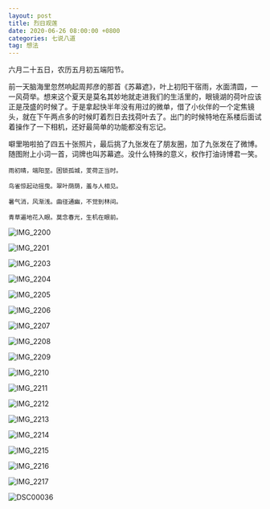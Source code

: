 ```yaml
---
layout: post
title: 烈日观莲
date: 2020-06-26 08:00:00 +0800
categories: 七说八道
tag: 想法
---
```


 

六月二十五日，农历五月初五端阳节。



前一天脑海里忽然响起周邦彦的那首《苏幕遮》，叶上初阳干宿雨，水面清圆，一一风荷举。想来这个夏天是莫名其妙地就走进我们的生活里的，眼镜湖的荷叶应该正是茂盛的时候了。于是拿起快半年没有用过的微单，借了小伙伴的一个定焦镜头，就在下午两点多的时候盯着烈日去找荷叶去了。出门的时候特地在系楼后面试着操作了一下相机，还好最简单的功能都没有忘记。



噼里啪啦拍了四五十张照片，最后挑了九张发在了朋友圈，加了九张发在了微博。随图附上小词一首，词牌也叫苏幕遮。没什么特殊的意义，权作打油诗博君一笑。



`雨初晴，端阳至。困锁孤城，芰荷正当时。`

`鸟雀惊起动摇曳。翠叶荫荫，羞与人相见。`

`暑气消，风渐浅。曲径通幽，不觉到林间。`

`青草遍地花入眼。莫念春光，生机在眼前。`



![IMG_2200](https://jcxs2014.oss-cn-shanghai.aliyuncs.com/20201002025445.JPG)

![IMG_2201](https://jcxs2014.oss-cn-shanghai.aliyuncs.com/20201002025501.JPG)

![IMG_2203](https://jcxs2014.oss-cn-shanghai.aliyuncs.com/20201002025511.JPG)

![IMG_2204](https://jcxs2014.oss-cn-shanghai.aliyuncs.com/20201002025521.JPG)

![IMG_2205](https://jcxs2014.oss-cn-shanghai.aliyuncs.com/20201002025531.JPG)

![IMG_2206](https://jcxs2014.oss-cn-shanghai.aliyuncs.com/20201002025542.JPG)

![IMG_2207](https://jcxs2014.oss-cn-shanghai.aliyuncs.com/20201002025552.JPG)

![IMG_2208](https://jcxs2014.oss-cn-shanghai.aliyuncs.com/20201002025604.JPG)

![IMG_2209](https://jcxs2014.oss-cn-shanghai.aliyuncs.com/20201002025615.JPG)

![IMG_2210](https://jcxs2014.oss-cn-shanghai.aliyuncs.com/20201002025626.JPG)

![IMG_2211](https://jcxs2014.oss-cn-shanghai.aliyuncs.com/20201002025639.JPG)

![IMG_2212](https://jcxs2014.oss-cn-shanghai.aliyuncs.com/20201002025648.JPG)

![IMG_2213](https://jcxs2014.oss-cn-shanghai.aliyuncs.com/20201002025657.JPG)

![IMG_2214](https://jcxs2014.oss-cn-shanghai.aliyuncs.com/20201002025716.JPG)

![IMG_2215](https://jcxs2014.oss-cn-shanghai.aliyuncs.com/20201002025739.JPG)

![IMG_2216](https://jcxs2014.oss-cn-shanghai.aliyuncs.com/20201002025749.JPG)

![IMG_2217](https://jcxs2014.oss-cn-shanghai.aliyuncs.com/20201002025756.JPG)

![DSC00036](https://jcxs2014.oss-cn-shanghai.aliyuncs.com/20201002025801.JPG)